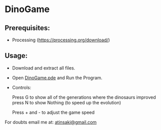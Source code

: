 # DinoGame

## Prerequisites:
* Processing (https://processing.org/download/)

## Usage:
* Download and extract all files.
* Open [DinoGame.pde](DinoGame.pde) and Run the Program.
* Controls: 

    Press G to show all of the generations where the dinosaurs improved press N to show Nothing (to speed up the evolution)
    
    Press + and - to adjust the game speed


For doubts email me at:
atinsaki@gmail.com
